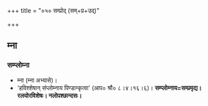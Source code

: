 +++
title = "०५० सम्प्रोद् (सम्+प्र+उद्)"

+++

## म्ना
### सम्प्लोम्ना
- म्ना (म्ना अभ्यासे)।
- 'हविश्शेषान् संप्लोम्नाय पिण्डान्कृत्वा' (आप० श्रौ० ८।४।१६।६)। **सम्प्लोम्नाय=सम्प्रमृद्य। रलयोरविशेषः। नलोपश्छान्दसः।**
